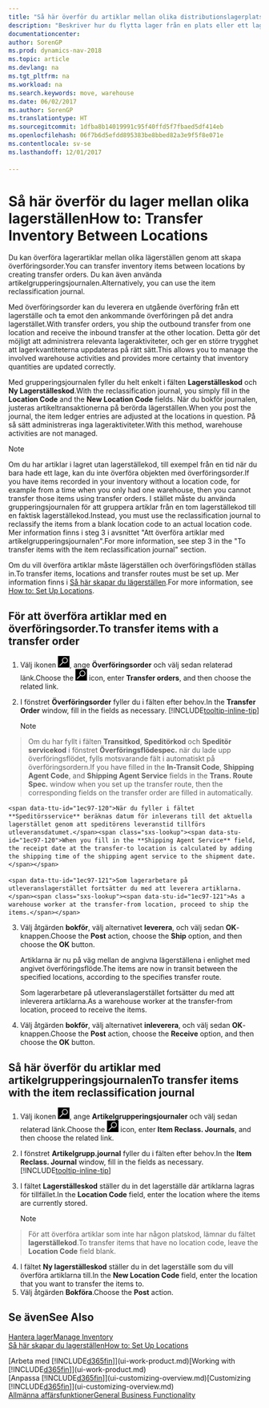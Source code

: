 ```yaml
---
title: "Så här överför du artiklar mellan olika distributionslagerplatser"
description: "Beskriver hur du flytta lager från en plats eller ett lagerställe till en annan med grupperingsjournalen eller med överföringsorder."
documentationcenter: 
author: SorenGP
ms.prod: dynamics-nav-2018
ms.topic: article
ms.devlang: na
ms.tgt_pltfrm: na
ms.workload: na
ms.search.keywords: move, warehouse
ms.date: 06/02/2017
ms.author: SorenGP
ms.translationtype: HT
ms.sourcegitcommit: 1dfba8b14019991c95f40ffd5f7fbaed5df414eb
ms.openlocfilehash: 06f7b6d5efdd895383be8bbed82a3e9f5f8e071e
ms.contentlocale: sv-se
ms.lasthandoff: 12/01/2017

---
```

# <a name="how-to-transfer-inventory-between-locations"></a><span data-ttu-id="1ec97-103">Så här överför du lager mellan olika lagerställen</span><span class="sxs-lookup"><span data-stu-id="1ec97-103">How to: Transfer Inventory Between Locations</span></span>
<span data-ttu-id="1ec97-104">Du kan överföra lagerartiklar mellan olika lägerställen genom att skapa överföringsorder.</span><span class="sxs-lookup"><span data-stu-id="1ec97-104">You can transfer inventory items between locations by creating transfer orders.</span></span> <span data-ttu-id="1ec97-105">Du kan även använda artikelgrupperingsjournalen.</span><span class="sxs-lookup"><span data-stu-id="1ec97-105">Alternatively, you can use the item reclassification journal.</span></span>

<span data-ttu-id="1ec97-106">Med överföringsorder kan du leverera en utgående överföring från ett lagerställe och ta emot den ankommande överföringen på det andra lagerstället.</span><span class="sxs-lookup"><span data-stu-id="1ec97-106">With transfer orders, you ship the outbound transfer from one location and receive the inbound transfer at the other location.</span></span> <span data-ttu-id="1ec97-107">Detta gör det möjligt att administrera relevanta lageraktiviteter, och ger en större trygghet att lagerkvantiteterna uppdateras på rätt sätt.</span><span class="sxs-lookup"><span data-stu-id="1ec97-107">This allows you to manage the involved warehouse activities and provides more certainty that inventory quantities are updated correctly.</span></span>

<span data-ttu-id="1ec97-108">Med grupperingsjournalen fyller du helt enkelt i fälten **Lagerställeskod** och **Ny Lagerställeskod**.</span><span class="sxs-lookup"><span data-stu-id="1ec97-108">With the reclassification journal, you simply fill in the **Location Code** and the **New Location Code** fields.</span></span> <span data-ttu-id="1ec97-109">När du bokför journalen, justeras artikeltransaktionerna på berörda lägerställen.</span><span class="sxs-lookup"><span data-stu-id="1ec97-109">When you post the journal, the item ledger entries are adjusted at the locations in question.</span></span> <span data-ttu-id="1ec97-110">På så sätt administreras inga lageraktiviteter.</span><span class="sxs-lookup"><span data-stu-id="1ec97-110">With this method, warehouse activities are not managed.</span></span>

> [!NOTE]  
>   <span data-ttu-id="1ec97-111">Om du har artiklar i lagret utan lagerställekod, till exempel från en tid när du bara hade ett lage, kan du inte överföra objekten med överföringsorder.</span><span class="sxs-lookup"><span data-stu-id="1ec97-111">If you have items recorded in your inventory without a location code, for example from a time when you only had one warehouse, then you cannot transfer those items using transfer orders.</span></span> <span data-ttu-id="1ec97-112">I stället måste du använda grupperingsjournalen för att gruppera artiklar från en tom lagerställekod till en faktisk lagerställekod.</span><span class="sxs-lookup"><span data-stu-id="1ec97-112">Instead, you must use the reclassification journal to reclassify the items from a blank location code to an actual location code.</span></span>  <span data-ttu-id="1ec97-113">Mer information finns i steg 3 i avsnittet "Att överföra artiklar med artikelgrupperingsjournalen".</span><span class="sxs-lookup"><span data-stu-id="1ec97-113">For more information, see step 3 in the "To transfer items with the item reclassification journal" section.</span></span>

<span data-ttu-id="1ec97-114">Om du vill överföra artiklar måste lägerställen och överföringsflöden ställas in.</span><span class="sxs-lookup"><span data-stu-id="1ec97-114">To transfer items, locations and transfer routes must be set up.</span></span> <span data-ttu-id="1ec97-115">Mer information finns i [Så här skapar du lägerställen](inventory-how-setup-locations.md).</span><span class="sxs-lookup"><span data-stu-id="1ec97-115">For more information, see [How to: Set Up Locations](inventory-how-setup-locations.md).</span></span>

## <a name="to-transfer-items-with-a-transfer-order"></a><span data-ttu-id="1ec97-116">För att överföra artiklar med en överföringsorder.</span><span class="sxs-lookup"><span data-stu-id="1ec97-116">To transfer items with a transfer order</span></span>
1. <span data-ttu-id="1ec97-117">Välj ikonen ![Söka efter sida eller rapport](media/ui-search/search_small.png "ikonen Söka efter sida eller rapport"), ange **Överföringsorder** och välj sedan relaterad länk.</span><span class="sxs-lookup"><span data-stu-id="1ec97-117">Choose the ![Search for Page or Report](media/ui-search/search_small.png "Search for Page or Report icon") icon, enter **Transfer orders**, and then choose the related link.</span></span>
2. <span data-ttu-id="1ec97-118">I fönstret **Överföringsorder** fyller du i fälten efter behov.</span><span class="sxs-lookup"><span data-stu-id="1ec97-118">In the **Transfer Order** window, fill in the fields as necessary.</span></span> [!INCLUDE[tooltip-inline-tip](includes/tooltip-inline-tip_md.md)]

    > [!NOTE]  
>   <span data-ttu-id="1ec97-119">Om du har fyllt i fälten **Transitkod**, **Speditörkod** och **Speditör servicekod** i fönstret **Överföringsflödespec.** när du lade upp överföringsflödet, fylls motsvarande fält i automatiskt på överföringsordern.</span><span class="sxs-lookup"><span data-stu-id="1ec97-119">If you have filled in the **In-Transit Code**, **Shipping Agent Code**, and **Shipping Agent Service** fields in the **Trans. Route Spec.** window when you set up the transfer route, then the corresponding fields on the transfer order are filled in automatically.</span></span>

    <span data-ttu-id="1ec97-120">När du fyller i fältet **Speditörsservice** beräknas datum för inleverans till det aktuella lagerstället genom att speditörens leveranstid tillförs utleveransdatumet.</span><span class="sxs-lookup"><span data-stu-id="1ec97-120">When you fill in the **Shipping Agent Service** field, the receipt date at the transfer-to location is calculated by adding the shipping time of the shipping agent service to the shipment date.</span></span>

    <span data-ttu-id="1ec97-121">Som lagerarbetare på utleveranslagerstället fortsätter du med att leverera artiklarna.</span><span class="sxs-lookup"><span data-stu-id="1ec97-121">As a warehouse worker at the transfer-from location, proceed to ship the items.</span></span>
3. <span data-ttu-id="1ec97-122">Välj åtgärden **bokför**, välj alternativet **leverera**, och välj sedan **OK**-knappen.</span><span class="sxs-lookup"><span data-stu-id="1ec97-122">Choose the **Post** action, choose the **Ship** option, and then choose the **OK** button.</span></span>

    <span data-ttu-id="1ec97-123">Artiklarna är nu på väg mellan de angivna lägerställena i enlighet med angivet överföringsflöde.</span><span class="sxs-lookup"><span data-stu-id="1ec97-123">The items are now in transit between the specified locations, according to the specifies transfer route.</span></span>

    <span data-ttu-id="1ec97-124">Som lagerarbetare på utleveranslagerstället fortsätter du med att inleverera artiklarna.</span><span class="sxs-lookup"><span data-stu-id="1ec97-124">As a warehouse worker at the transfer-from location, proceed to receive the items.</span></span>
4. <span data-ttu-id="1ec97-125">Välj åtgärden **bokför**, välj alternativet **inleverera**, och välj sedan **OK**-knappen.</span><span class="sxs-lookup"><span data-stu-id="1ec97-125">Choose the **Post** action, choose the **Receive** option, and then choose the **OK** button.</span></span>

## <a name="to-transfer-items-with-the-item-reclassification-journal"></a><span data-ttu-id="1ec97-126">Så här överför du artiklar med artikelgrupperingsjournalen</span><span class="sxs-lookup"><span data-stu-id="1ec97-126">To transfer items with the item reclassification journal</span></span>
1. <span data-ttu-id="1ec97-127">Välj ikonen ![Söka efter sida eller rapport](media/ui-search/search_small.png "ikonen Söka efter sida eller rapport"), ange **Artikelgrupperingsjournaler** och välj sedan relaterad länk.</span><span class="sxs-lookup"><span data-stu-id="1ec97-127">Choose the ![Search for Page or Report](media/ui-search/search_small.png "Search for Page or Report icon") icon, enter **Item Reclass. Journals**, and then choose the related link.</span></span>
2. <span data-ttu-id="1ec97-128">I fönstret **Artikelgrupp.journal** fyller du i fälten efter behov.</span><span class="sxs-lookup"><span data-stu-id="1ec97-128">In the **Item Reclass. Journal** window, fill in the fields as necessary.</span></span> [!INCLUDE[tooltip-inline-tip](includes/tooltip-inline-tip_md.md)]
3. <span data-ttu-id="1ec97-129">I fältet **Lagerställeskod** ställer du in det lagerställe där artiklarna lagras för tillfället.</span><span class="sxs-lookup"><span data-stu-id="1ec97-129">In the **Location Code** field, enter the location where the items are currently stored.</span></span>

    > [!NOTE]  
>   <span data-ttu-id="1ec97-130">För att överföra artiklar som inte har någon platskod, lämnar du fältet **lagerställekod**.</span><span class="sxs-lookup"><span data-stu-id="1ec97-130">To transfer items that have no location code, leave the **Location Code** field blank.</span></span>
4. <span data-ttu-id="1ec97-131">I fältet **Ny lagerställeskod** ställer du in det lagerställe som du vill överföra artiklarna till.</span><span class="sxs-lookup"><span data-stu-id="1ec97-131">In the **New Location Code** field, enter the location that you want to transfer the items to.</span></span>
5. <span data-ttu-id="1ec97-132">Välj åtgärden **Bokföra**.</span><span class="sxs-lookup"><span data-stu-id="1ec97-132">Choose the **Post** action.</span></span>

## <a name="see-also"></a><span data-ttu-id="1ec97-133">Se även</span><span class="sxs-lookup"><span data-stu-id="1ec97-133">See Also</span></span>
[<span data-ttu-id="1ec97-134">Hantera lager</span><span class="sxs-lookup"><span data-stu-id="1ec97-134">Manage Inventory</span></span>](inventory-manage-inventory.md)  
[<span data-ttu-id="1ec97-135">Så här skapar du lagerställen</span><span class="sxs-lookup"><span data-stu-id="1ec97-135">How to: Set Up Locations</span></span>](inventory-how-setup-locations.md)  

<span data-ttu-id="1ec97-136">[Arbeta med [!INCLUDE[d365fin](includes/d365fin_md.md)]](ui-work-product.md)</span><span class="sxs-lookup"><span data-stu-id="1ec97-136">[Working with [!INCLUDE[d365fin](includes/d365fin_md.md)]](ui-work-product.md)</span></span>  
<span data-ttu-id="1ec97-137">[Anpassa [!INCLUDE[d365fin](includes/d365fin_md.md)]](ui-customizing-overview.md)</span><span class="sxs-lookup"><span data-stu-id="1ec97-137">[Customizing [!INCLUDE[d365fin](includes/d365fin_md.md)]](ui-customizing-overview.md)</span></span>  
[<span data-ttu-id="1ec97-138">Allmänna affärsfunktioner</span><span class="sxs-lookup"><span data-stu-id="1ec97-138">General Business Functionality</span></span>](ui-across-business-areas.md)

##

